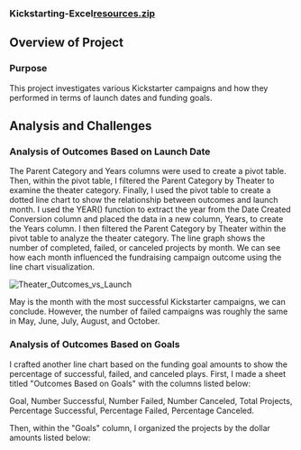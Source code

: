 ### Kickstarting-Excel[resources.zip](https://github.com/anthonyrorozco/Kickstarting-Excel/files/8922717/resources.zip)

## Overview of Project
### Purpose
This project investigates various Kickstarter campaigns and how they performed in terms of launch dates and funding goals.
## Analysis and Challenges
### Analysis of Outcomes Based on Launch Date
The Parent Category and Years columns were used to create a pivot table. Then, within the pivot table, I filtered the Parent Category by Theater to examine the theater category. Finally, I used the pivot table to create a dotted line chart to show the relationship between outcomes and launch month.
I used the YEAR() function to extract the year from the Date Created Conversion column and placed the data in a new column, Years, to create the Years column. I then filtered the Parent Category by Theater within the pivot table to analyze the theater category.
The line graph shows the number of completed, failed, or canceled projects by month. We can see how each month influenced the fundraising campaign outcome using the line chart visualization.

![Theater_Outcomes_vs_Launch](https://user-images.githubusercontent.com/105666905/174185738-02cbb236-c6f4-4caf-a6e2-a81c74bc50f8.png)

May is the month with the most successful Kickstarter campaigns, we can conclude. However, the number of failed campaigns was roughly the same in May, June, July, August, and October.

### Analysis of Outcomes Based on Goals

I crafted another line chart based on the funding goal amounts to show the percentage of successful, failed, and canceled plays.
First, I made a sheet titled "Outcomes Based on Goals" with the columns listed below:

Goal, Number Successful, Number Failed, Number Canceled, Total Projects, Percentage Successful, Percentage Failed, Percentage Canceled.

Then, within the "Goals" column, I organized the projects by the dollar amounts listed below:
